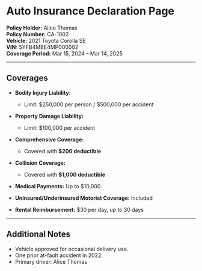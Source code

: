 # Auto Insurance Declaration Page

**Policy Holder:** Alice Thomas  
**Policy Number:** CA-1002  
**Vehicle:** 2021 Toyota Corolla SE  
**VIN:** 5YFB4MBE4MP000002  
**Coverage Period:** Mar 15, 2024 – Mar 14, 2025  

---

## Coverages

- **Bodily Injury Liability:**  
  - Limit: $250,000 per person / $500,000 per accident

- **Property Damage Liability:**  
  - Limit: $100,000 per accident

- **Comprehensive Coverage:**  
  - Covered with **$200 deductible**

- **Collision Coverage:**  
  - Covered with **$1,000 deductible**

- **Medical Payments:** Up to $10,000  
- **Uninsured/Underinsured Motorist Coverage:** Included  
- **Rental Reimbursement:** $30 per day, up to 30 days  

---

## Additional Notes

- Vehicle approved for occasional delivery use.  
- One prior at-fault accident in 2022.  
- Primary driver: Alice Thomas  
